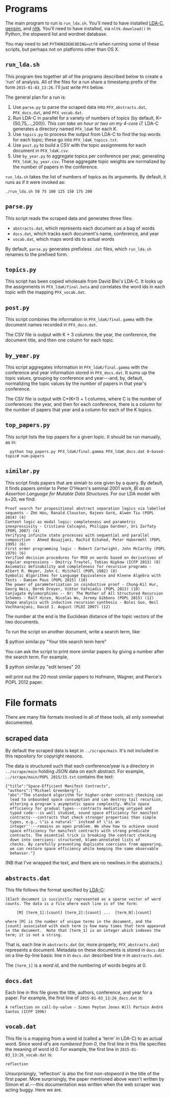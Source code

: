 # Programs

The main program to run is `run_lda.sh`. You'll need to have installed
[LDA-C](http://www.cs.princeton.edu/~blei/lda-c/index.html),
[gensim](https://radimrehurek.com/gensim/), and
[nltk](http://www.nltk.org/). You'll need to have installed, via
`nltk.download()` in Python, the stopword list and wordnet database.

You may need to set `PYTHONIOENCODING=utf8` when running some of these
scripts, but perhaps not on platforms other than OS X.

## `run_lda.sh`

This program ties together all of the programs described below to
create a 'run' of analysis. All of the files for a run share a
timestamp prefix of the form `2015-01-03_13:26`. I'll just write `PFX`
below.

The general plan for a run is:
  1. Use `parse.py` to parse the scraped data into
     `PFX_abstracts.dat`, `PFX_docs.dat`, and `PFX_vocab.dat`.
  2. Run LDA-C in parallel for a variety of numbers of topics (by
     default, K={50,75,...,200}). _This can take an hour or two
     on my 4-core i7._ LDA-C generates a directory named
     `PFX_ldaK` for each K.
  3. Use `topics.py` to process the output from LDA-C to find the
     top words for each topic; these go into `PFX_ldaK_topics.txt`.
  4. Use `post.py` to build a CSV with the topic assignments for
     each document in `PFX_ldaK.csv`.
  5. Use `by_year.py` to aggregate topics per conference per year,
     generating `PFX_ldaK_by_year.csv`. These aggregate topic
     weights are normalized by the number of papers in the
     conference.

`run_lda.sh` takes the list of numbers of topics as its arguments. By
default, it runs as if it were invoked as:

```
./run_lda.sh 50 75 100 125 150 175 200
```


## `parse.py`

This script reads the scraped data and generates three files:

* `abstracts.dat`, which represents each document as a bag of words
* `docs.dat`, which tracks each document's name, conference, and year
* `vocab.dat`, which maps word ids to actual words
  
By default, `parse.py` generates prefixless `.dat` files, which
`run_lda.sh` renames to the prefixed form.

## `topics.py`

This script has been copied wholesale from David Blei's LDA-C. It
looks up the assignments in `PFX_ldaK/final.beta` and correlates the
word ids in each topic with the mapping `PFX_vocab.dat`.

## `post.py`

This script combines the information in `PFX_ldaK/final.gamma` with
the document names recorded in `PFX_docs.dat`.

The CSV file is output with K + 3 columns: the year, the conference,
the document title, and then one column for each topic.

## `by_year.py`

This script aggregates information in `PFX_ldaK/final.gamma` with the
conference and year information stored in `PFX_docs.dat`. It sums up
the topic values, grouping by conference and year---and, by, default,
normalizing the topic values by the number of papers in that year's
conference.

The CSV file is output with C*(K+1) + 1 columns, where C is the number
of conferences: the year, and then for each conference, there is a
column for the number of papers that year and a column for each of the
K topics.

## `top_papers.py`

This script lists the top papers for a given topic. It should be run
manually, as in:

```
  python top_papers.py PFX_ldaK/final.gamma PFX_ldaK_docs.dat 0-based-topic# num-papers
```

## `similar.py`

This script finds papers that are simialr to one given by a query. By
default, it finds papers similar to Peter O'Hearn's seminal 2001 work,
_BI as an Assertion Language for Mutable Data Structures_. For our LDA
model with k=20, we find:

```
Proof search for propositional abstract separation logics via labelled sequents - Zhé Hóu, Ranald Clouston, Rajeev Goré, Alwen Tiu (POPL 2014) (4)
Context logic as modal logic: completeness and parametric inexpressivity - Cristiano Calcagno, Philippa Gardner, Uri Zarfaty (POPL 2007) (4)
Verifying infinite state processes with sequential and parallel composition - Ahmed Bouajjani, Rachid Echahed, Peter Habermehl (POPL 1995) (6)
First order programming logic - Robert Cartwright, John McCarthy (POPL 1979) (6)
Verified decision procedures for MSO on words based on derivatives of regular expressions - Dmitriy Traytel, Tobias Nipkow (ICFP 2013) (8)
Axiomatic definability and completeness for recursive programs - Albert R. Meyer, John C. Mitchell (POPL 1982) (8)
Symbolic Algorithms for Language Equivalence and Kleene Algebra with Tests - Damien Pous (POPL 2015) (10)
The power of parameterization in coinductive proof - Chung-Kil Hur, Georg Neis, Derek Dreyer, Viktor Vafeiadis (POPL 2013) (10)
Conjugate Hylomorphisms -- Or: The Mother of All Structured Recursion Schemes - Ralf Hinze, Nicolas Wu, Jeremy Gibbons (POPL 2015) (12)
Shape analysis with inductive recursion synthesis - Bolei Guo, Neil Vachharajani, David I. August (PLDI 2007) (12)
```

The number at the end is the Euclidean distance of the topic vectors
of the two documents.

To run the script on another document, write a search term, like:

  $ python similar.py "Your title search term here"

You can ask the script to print more similar papers by giving a number
after the search term. For example,

  $ python similar.py "edit lenses" 20

will print out the 20 most similar papers to Hofmann, Wagner, and
Pierce's POPL 2012 paper.

# File formats

There are many file formats involved in all of these tools, all only
somewhat documented.

## scraped data

By default the scraped data is kept in `../scrape/main`. It's not
included in this repository for copyright reasons.

The data is structured such that each conference/year is a directory
in `../scrape/main` holding JSON data on each abstract. For example,
`../scrape/main/POPL 2015/15.txt` contains the text:

```
{"title":"Space-Efficient Manifest Contracts",
 "authors":["Michael Greenberg"],
 "abs":"The standard algorithm for higher-order contract checking can
  lead to unbounded space consumption and can destroy tail recursion,
  altering a program's asymptotic space complexity. While space
  efficiency for gradual types---contracts mediating untyped and
  typed code---is well studied, sound space efficiency for manifest
  contracts---contracts that check stronger properties than simple
  types, e.g., \"is a natural'' instead of \"is an
  integer''---remains an open problem. We show how to achieve sound
  space efficiency for manifest contracts with strong predicate
  contracts. The essential trick is breaking the contract checking
  down into coercions: structured, blame-annotated lists of
  checks. By carefully preventing duplicate coercions from appearing,
  we can restore space efficiency while keeping the same observable
  behavior."}
```

(NB that I've wrapped the text, and there are no newlines in the abstracts.)

## `abstracts.dat`

This file follows the format specified by
[LDA-C](http://www.cs.princeton.edu/~blei/lda-c/readme.txt):

```
[E]ach document is succinctly represented as a sparse vector of word
counts. The data is a file where each line is of the form:

     [M] [term_1]:[count] [term_2]:[count] ...  [term_N]:[count]

where [M] is the number of unique terms in the document, and the
[count] associated with each term is how many times that term appeared
in the document.  Note that [term_1] is an integer which indexes the
term; it is not a string.
```

That is, each line in `abstracts.dat` (or, more properly,
`PFX_abstracts.dat`) represents a document. Metadata on these
documents is stored in `docs.dat` on a line-by-line basis: line n in
`docs.dat` described line n in `abstracts.dat`.

The `[term_1]` is a _word id_, and the numbering of words begins at 0.

## `docs.dat`

Each line in this file gives the title, authors, conference, and year
for a paper. For example, the first line of `2015-01-03_13:26_docs.dat` is:

```
A reflection on call-by-value - Simon Peyton Jones Will Partain André Santos (ICFP 1996)
```

## `vocab.dat`

This file is a mapping from a word id (called a 'term' in LDA-C) to an
actual word. Since word id's are _numbered from 0_, the first line in
this file specifies the meaning of word id 0. For example, the first
line in `2015-01-03_13:26_vocab.dat` is:

```
reflection
```

Unsurprisingly, 'reflection' is also the first non-stopword in the
title of the first paper. More surprisingly, the paper mentioned above
wasn't written by Simon et al.---this documentation was written when
the web scraper was acting buggy. Here we are.
